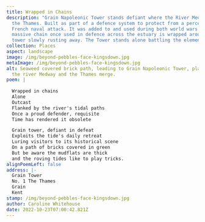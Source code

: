```yaml
---
title: Wrapped in Chains
description: "Grain Napoleonic Tower stands defiant where the River Medway meets
  the Thames. Built as part of a defence system to protect from a perceived
  French naval attack. It was added to and used during both world wars. The
  massive chain once used in defence across the estuary is wrapped around the
  tower slowly rusting away. The Tower stands alone battling the elements. "
collection: Places
aspect: landscape
image: /img/beyond-pebbles-face-kingsdown.jpg
metaImage: /img/beyond-pebbles-face-kingsdown.jpg
alt: Seaweed covered brick path, leading to Grain Napoleonic Tower, placed where
  the river Medway and the Thames merge.
poem: |
  
  Wrapped in chains
  Alone
  Outcast
  Flanked by the river's tidal paths
  Once a proud defender, requisite
  Time has rendered it obsolete

  Grain tower, defiant in defeat
  Exploits the tide's daily retreat
  Luring visitors to its historical scene 
  On a path of bricks covered in green
  But be aware the mudflats are thick 
  and the roving tides like to play tricks.
alignPoemLeft: false
address: |-
  Grain Tower
  No. 1 The Thames
  Grain
  Kent
stamp: /img/beyond-pebbles-face-kingsdown.jpg
author: Caroline Whitehouse
date: 2022-10-23T07:00:42.821Z
---
```


